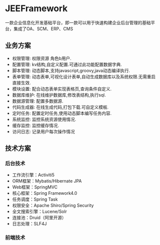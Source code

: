 # JEEFramework
一款企业信息化开发基础平台，即一款可以用于快速构建企业后台管理的基础平台，集成了OA、SCM、ERP、CMS
## 业务方案 ##
- 权限管理: 权限资源 角色b用户.
- 配置管理: kv结构,自定义配置.可通过此功能配置数据字典.
- 脚本管理: 动态脚本,支持javascript,groovy,java动态编译执行.
- 表单管理: 动态表单,可视化设计表单,自动生成数据库以及系统权限.无需重启直接生效.
- 模块设置: 配合动态表单实现表格页,查询条件自定义.
- 数据库维护: 在线维护数据库,修改表结构,执行sql.
- 数据源管理: 配置多数据源.
- 代码生成器: 在线生成代码,打包下载.可自定义模板.
- 定时任务: 配置定时任务,使用动态脚本编写任务内容.
- 系统监控: 监控系统资源使用情况.
- 缓存监控: 监控缓存情况.
- 访问日志: 记录用户每次操作情况

## 技术方案 ##
### 后台技术 ###
- 工作流引擎：Activiti5
- ORM框架：Mybatis/Hibernate JPA
- Web框架：SpringMVC
- 核心框架：Spring Framework4.0
- 任务调度：Spring Task
- 权限安全：Apache Shiro/Spring Security
- 全文搜索引擎：Lucene/Solr
- 连接池：Druid（阿里开源）
- 日志处理：SLF4J


### 前端技术 ###




